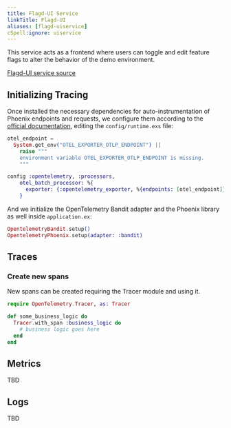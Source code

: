 ```yaml
---
title: Flagd-UI Service
linkTitle: Flagd-UI
aliases: [flagd-uiservice]
cSpell:ignore: uiservice
---
```


This service acts as a frontend where users can toggle and edit feature flags to
alter the behavior of the demo environment.

[Flagd-UI service source](https://github.com/open-telemetry/opentelemetry-demo/blob/main/src/flagd-ui/)

## Initializing Tracing

Once installed the necessary dependencies for auto-instrumentation of Phoenix
endpoints and requests, we configure them according to the
[official documentation](/docs/languages/erlang/getting-started/), editing the
`config/runtime.exs` file:

```elixir
otel_endpoint =
  System.get_env("OTEL_EXPORTER_OTLP_ENDPOINT") ||
    raise """
    environment variable OTEL_EXPORTER_OTLP_ENDPOINT is missing.
    """

config :opentelemetry, :processors,
    otel_batch_processor: %{
      exporter: {:opentelemetry_exporter, %{endpoints: [otel_endpoint]}}
    }
```

And we initialize the OpenTelemetry Bandit adapter and the Phoenix library as
well inside `application.ex`:

```elixir
OpentelemetryBandit.setup()
OpentelemetryPhoenix.setup(adapter: :bandit)
```

## Traces

### Create new spans

New spans can be created requiring the Tracer module and using it.

```elixir
require OpenTelemetry.Tracer, as: Tracer

def some_business_logic do
  Tracer.with_span :business_logic do
    # business logic goes here
  end
end
```

## Metrics

TBD

## Logs

TBD
